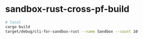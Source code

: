# sandbox-rust-cross-pf-build

```bash
# local
cargo build
target/debug/cli-for-sandbox-rust --name Sandbox --count 10
```
